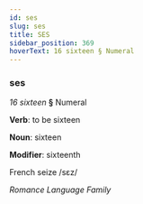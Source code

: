 ```yaml
---
id: ses
slug: ses
title: SES
sidebar_position: 369
hoverText: 16 sixteen § Numeral
---
```


### ses

*16 sixteen* **§** Numeral

**Verb**: to be sixteen

**Noun**: sixteen

**Modifier**: sixteenth

French seize /sɛz/

*Romance Language Family*